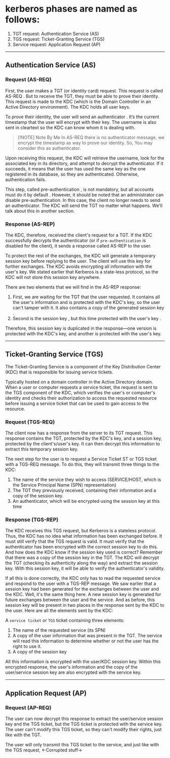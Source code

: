 
# kerberos phases are named as follows:
1. TGT request: Authentication Service (AS)
2. TGS request: Ticket-Granting Service (TGS)
3. Service request: Application Request (AP)

---
## Authentication Service (AS)
### Request (AS-REQ)
First, the user makes a TGT (or identity card) request. This request is called AS-REQ . But to receive the TGT, they must be able to prove their identity. This request is made to the KDC
(which is the Domain Controller in an Active Directory environment). The KDC holds all user keys.

To prove their identity, the user will send an authenticator . It’s the current timestamp that the user will encrypt with their key. The username is also sent in cleartext so the KDC can
know whom it is dealing with. 


> [!NOTE] Note By Me
> In AS-REQ there is no authenticator message, we encrypt the timestamp as way to prove our identity. So, You may consider this as authenticator.


Upon receiving this request, the KDC will retrieve the username, look for the associated key in its directory, and attempt to decrypt the authenticator. If it succeeds, it means that the user has used the same key as the one registered in its database, so they are authenticated. Otherwise, authentication fails.

This step, called pre-authentication , is not mandatory, but all accounts must do it by default . However, it should be noted that an administrator can disable pre-authentication. In this case, the client no longer needs to send an authenticator. The KDC will send the TGT no matter what happens. We'll talk about this in another section.

### Response (AS-REP)
The KDC, therefore, received the client's request for a TGT. If the KDC successfully decrypts the authenticator (or if `pre-authentication` is disabled for the client), it sends a response
called AS-REP to the user.

To protect the rest of the exchanges, the KDC will generate a temporary session key before replying to the user. The client will use this key for further exchanges. The KDC avoids encrypting all information with the user's key. We stated earlier that Kerberos is a state-less protocol, so the KDC will not store this session key anywhere.

There are two elements that we will find in the AS-REP response:
1. First, we are waiting for the TGT that the user requested. It contains all the user's information and is protected with the KDC's key, so the user can't tamper with it. It also contains a copy of the generated session key .
2. Second is the session key , but this time protected with the user's key .

Therefore, this session key is duplicated in the response—one version is protected with the KDC's key, and another is protected with the user's key.


---

## Ticket-Granting Service (TGS)
The Ticket-Granting Service is a component of the Key Distribution Center (KDC) that is responsible for issuing service tickets.

Typically hosted on a domain controller in the Active Directory domain. When a user or computer requests a service ticket, the request is sent to the TGS component of the KDC,
which verifies the user's or computer's identity and checks their authorization to access the requested resource before issuing a service ticket that can be used to gain access to the
resource.

### Request (TGS-REQ)
The client now has a response from the server to its TGT request. This response contains the TGT, protected by the KDC's key, and a session key, protected by the client's/user's key. It can then decrypt this information to extract this temporary session key.

The next step for the user is to request a Service Ticket ST or TGS ticket with a TGS-REQ message. To do this, they will transmit three things to the KDC:
1. The name of the service they wish to access (SERVICE/HOST, which is the Service Principal Name (SPN) representation)
2. The TGT they previously received, containing their information and a copy of the session key.
3. An authenticator, which will be encrypted using the session key at this time

### Response (TGS-REP)
The KDC receives this TGS request, but Kerberos is a stateless protocol. Thus, the KDC has no idea what information has been exchanged before. It must still verify that the TGS request
is valid. It must verify that the authenticator has been encrypted with the correct session key to do this. And how does the KDC know if the session key used is correct? Remember that there was a copy of the session key in the TGT. The KDC will decrypt the TGT (checking its authenticity along the way) and extract the session key. With this session key, it will be able to verify the authenticator's validity.

If all this is done correctly, the KDC only has to read the requested service and respond to the user with a TGS-REP message. We saw earlier that a session key had been generated for the exchanges between the user and the KDC. Well, it's the same thing here. A new session key is generated for future exchanges between the user and the service. And as before, this session key will be present in two places in the response sent by the KDC to the user. Here are all the elements sent by the KDC:

A `service ticket` or `TGS` ticket containing three elements:
1. The name of the requested service (its SPN)
2. A copy of the user information that was present in the TGT. The service will read this information to determine whether or not the user has the right to use it.
3. A copy of the session key

All this information is encrypted with the user/KDC session key. Within this encrypted response, the user's information and the copy of the user/service session key are also encrypted with the service key.

---
## Application Request (AP)
### Request (AP-REQ)
The user can now decrypt this response to extract the user/service session key and the TGS ticket, but the TGS ticket is protected with the service key. The user can't modify this TGS
ticket, so they can't modify their rights, just like with the TGT.

The user will only transmit this TGS ticket to the service, and just like with the TGS request, <-Corrupted stuff->